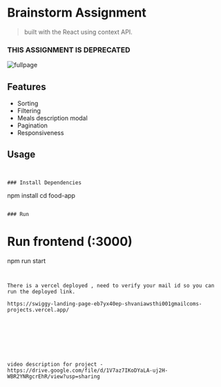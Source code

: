 # Brainstorm Assignment

> built with the React using context API.

### THIS ASSIGNMENT IS DEPRECATED

![fullpage](https://github.com/shiivaniiawasthii/ShivaniAwasthi-FrontendDeveloper/assets/102580513/5e979a2e-9610-4070-b294-6a061517cb87)

## Features

- Sorting
- Filtering
- Meals description modal
- Pagination
- Responsiveness

## Usage


```


### Install Dependencies 

```
npm install
cd food-app
```

### Run

```
# Run frontend (:3000)
npm run start


```


There is a vercel deployed , need to verify your mail id so you can run the deployed link.

https://swiggy-landing-page-eb7yx40ep-shvaniawsthi001gmailcoms-projects.vercel.app/








video description for project - https://drive.google.com/file/d/1V7az7IKoDYaLA-uj2H-WBR2YNRgcrEhR/view?usp=sharing
